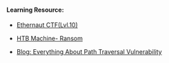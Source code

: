 #### Learning Resource:

  * [Ethernaut CTF(Lvl.10)](https://ethernaut.openzeppelin.com/)

  * [HTB Machine- Ransom](https://app.hackthebox.com/machines/457)
  
  * [Blog: Everything About Path Traversal Vulnerability](https://medium.com/@securitylit/everything-about-path-traversal-vulnerability-9658dd4191ee)
